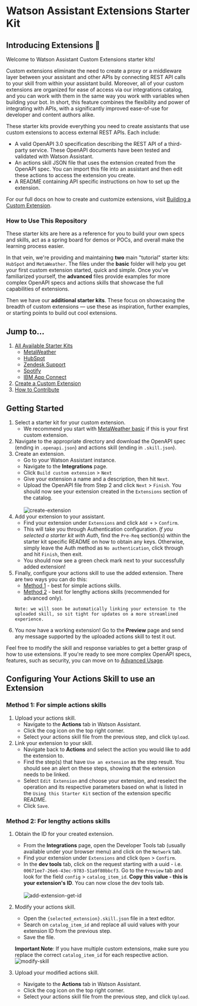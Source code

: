 # Watson Assistant Extensions Starter Kit

## Introducing Extensions :tada:

Welcome to Watson Assistant Custom Extensions starter kits!

Custom extensions eliminate the need to create a proxy or a middleware layer between your assistant and other APIs by connecting REST API calls to your skill from within your assistant build. Moreover, all of your custom extensions are organized for ease of access via our integrations catalog, and you can work with them in the same way you work with variables when building your bot. In short, this feature combines the flexibility and power of integrating with APIs, with a significantly improved ease-of-use for developer and content authors alike.

These starter kits provide everything you need to create assistants that use custom extensions to access external REST APIs. Each include:

- A valid OpenAPI 3.0 specification describing the REST API of a third-party service. These OpenAPI documents have been tested and validated with Watson Assistant.
- An actions skill JSON file that uses the extension created from the OpenAPI spec. You can import this file into an assistant and then edit these actions to access the extension you create.
- A README containing API specific instructions on how to set up the extension.

For our full docs on how to create and customize extensions, visit [Building a Custom Extension](https://cloud.ibm.com/docs/watson-assistant?topic=watson-assistant-build-custom-extension).

### How to Use This Repository
These starter kits are here as a reference for you to build your own specs and skills, act as a spring board for demos or POCs, and overall make the learning process easier.

In that vein, we're providing and maintaining **two** main "tutorial" starter kits: `HubSpot` and `MetaWeather`. The files under the **basic** folder will help you get your first custom extension started, quick and simple. Once you've familiarized yourself, the **advanced** files provide examples for more complex OpenAPI specs and actions skills that showcase the full capabilities of extensions.

Then we have our **additional starter kits**. These focus on showcasing the breadth of custom extensions &mdash; use these as inspiration, further examples, or starting points to build out cool extensions.

## Jump to...
1. [All Available Starter Kits](./starter-kits/)
    - [MetaWeather](./starter-kits/metaweather/)
    - [HubSpot](./starter-kits/hubspot/)
    - [Zendesk Support](./starter-kits/zendesk-support/)
    - [Spotify](./starter-kits/spotify/)
    - [IBM App Connect](./starter-kits/appconnect/)
1. [Create a Custom Extension](#getting-started)
1. [How to Contribute](./docs/CONTRIBUTING.md)

## Getting Started
1. Select a starter kit for your custom extension.
    - We recommend you start with [MetaWeather basic](./starter-kits/metaweather/basic) if this is your first custom extension.
1. Navigate to the appropriate directory and download the OpenAPI spec (ending in `.openapi.json`) and actions skill (ending in `.skill.json`). 
1. Create an extension.
    - Go to your Watson Assistant instance.
    - Navigate to the **Integrations** page.
    - Click `Build custom extension` > `Next`
    - Give your extension a name and a description, then hit `Next`.
    - Upload the OpenAPI file from Step 2 and click `Next` > `Finish`. You should now see your extension created in the `Extensions` section of the catalog.
    <br><br>
    ![create-extension](./assets/create-extension.gif)
1. Add your extension to your assistant.
    - Find your extension under `Extensions` and click `Add +` > `Confirm`.
    - This will take you through Authentication configuration. *If you selected a starter kit with Auth*, find the `Pre-Req` section(s) within the starter kit specific README on how to obtain any keys. Otherwise, simply leave the Auth method as `No authentication`, click through and hit `Finish`, then exit.
    - You should now see a green check mark next to your successfully added extension!
1. Finally, configure your actions skill to use the added extension. There are two ways you can do this: <br>
    - [Method 1](#method-1-best-for-simple-actions-skills) - best for simple actions skills.
    - [Method 2](#method-2-best-for-lengthy-actions-skills) - best for lengthy actions skills (recommended for advanced only). <br>
    ```
    Note: we will soon be automatically linking your extension to the uploaded skill, so sit tight for updates on a more streamlined experience.
    ```
1. You now have a working extension! Go to the **Preview** page and send any message supported by the uploaded actions skill to test it out.

Feel free to modify the skill and response variables to get a better grasp of how to use extensions. If you're ready to see more complex OpenAPI specs, features, such as security, you can move on to [Advanced Usage](./docs/ADVANCED_USAGE.md).

## Configuring Your Actions Skill to use an Extension
### **Method 1**: For simple actions skills
1. Upload your actions skill.
    - Navigate to the **Actions** tab in Watson Assistant.
    - Click the cog icon on the top right corner.
    - Select your actions skill file from the previous step, and click `Upload`.
1. Link your extension to your skill.
    - Navigate back to **Actions** and select the action you would like to add the extension to.
    - Find the step(s) that have `Use an extension` as the step result. You should see an alert on these steps, showing that the extension needs to be linked.
    - Select `Edit Extension` and choose your extension, and reselect the operation and its respective parameters based on what is listed in the `Using this Starter Kit` section of the extension specific README.
    - Click `Save`.            
### **Method 2**: For lengthy actions skills
1. Obtain the ID for your created extension.
    - From the **Integrations** page, open the Developer Tools tab (usually available under your browser menu) and click on the `Network` tab.
    - Find your extension under `Extensions` and click `Open` > `Confirm`.
    - In the **dev tools** tab, click on the request starting with a uuid - i.e. `00671ee7-26e6-43ec-9783-51a9f80bbcf3`. Go to the `Preview` tab and look for the field `config`  > `catalog_item_id`. **Copy this value - this is your extension's ID**. You can now close the dev tools tab.
    <br><br>
    ![add-extension-get-id](./assets/add-extension-get-id.gif)
1. Modify your actions skill.
    - Open the `{selected_extension}.skill.json` file in a text editor.
    - Search on `catalog_item_id` and replace all uuid values with your extension ID from the previous step.
    - Save the file.

    **Important Note**: If you have multiple custom extensions, make sure you replace the correct `catalog_item_id` for each respective action.
    <br>
    ![modify-skill](./assets/modify-skill.gif)
1. Upload your modified actions skill.
    - Navigate to the **Actions** tab in Watson Assistant.
    - Click the cog icon on the top right corner.
    - Select your actions skill file from the previous step, and click `Upload`.
